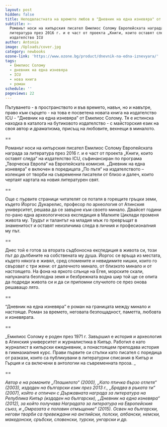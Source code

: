 ```yaml
---
layout: post
hidden: false
title: Неподвластната на времето любов в "Дневник на една изневяра" от Емилиос Солому
subtitle: >-
  Романът носи на кипърския писател Емилиос Солому Европейската награда за
  литература през 2016 г. и е част от проекта „Книги, които оставят следа“ на
  издателство ICU
author: Antonia
image: /Uploads/cover.jpg
category: newbooks
ozone-link: 'https://www.ozone.bg/product/dnevnik-na-edna-iznevyara/'
tags:
  - Емилиос Солому
  - дневник на една изневяра
  - ICU
  - нова книга
  - роман
schedule: ''
pageviews: 22
---
```

Пътуването - в пространството и във времето, навън, но и навътре, право към сърцето - на това е посветена новата книга на издателство ICU - “Дневник на една изневяра” от Емилиос Солому. Тя е истинска находка в каталога на бутиковото издателство - с майсторския език на своя автор и драматизма, присъщ на любовите, вехнещи в миналото. 

\==

Романът носи на кипърския писател Емилиос Солому Европейската награда за литература през 2016 г. и е част от проекта „Книги, които оставят следа“ на издателство ICU, съфинансиран по програма „Творческа Европа“ на Европейската комисия.  „Дневник на една изневяра” е включен в поредицата „По пътя“ на издателството – колекция от творби на съвременни писатели от близо и далеч, които чертаят картата на новия литературен свят.

\==

Още с първите страници читателят се потапя в горещите гръцки земи, където Йоргос Дукарелис, професор по археология от Атинския университет, решава да се завърне към своето минало. Двайсет години по-рано една археологическа експедиция в Малките Циклади променя живота му. Трудът и талантът на младия мъж го превръщат в знаменитост и оставят неизличима следа в личния и професионалния му път.

\==

Днес той е готов за втората съдбоносна експедиция в живота си, този път до дълбините на собствената му душа. Йоргос се връща из местата, където някога е живял, сред спомените и невидимите нишки, които го свързват с три жени: от далечното минало, от близкото минало и от настоящето. На фона на яркото слънце на Егея, морските скали, напуканата безплодна земя и безбрежната водна шир той ще се опита да подреди живота си и да си припомни случилото се през онова решаващо лято.

\==

“Дневник на една изневяра” е роман на границата между минало и настояще. Роман за времето, неговата безпощадност, паметта, любовта и изневярата.

\==

_Емилиос Солому е роден през 1971 г. Завършил е история и археология в Атинския университет и журналистика в Кипър. Работил е като журналист в кипърски ежедневник, а понастоящем преподава история в гимназиалния курс. Прави първите си стъпки като писател с поредица от разкази, които са публикувани в литературни списания в Кипър и Гърция и са включени в антологии на съвременната проза. _

\==

_Автор е на романите „Плашилото“ (2000), „Като птичка бързо отлетя“ (2003), издаден на български език през 2013 г., „Брадва в ръката ти“ (2007), който е отличен с Държавната награда за литература на Република Кипър (издаден на български), „Дневник на една изневяра“ (2012), за който получава Наградата за литература на Европейския съюз, и „Омразата е половин отмъщение“ (2015). Освен на български, негови творби са превеждани на английски, полски, албански, немски, македонски, сръбски, словенски, турски, унгарски и др._
